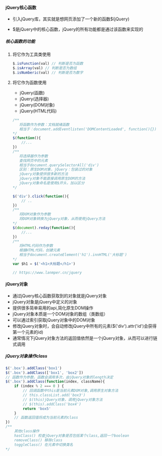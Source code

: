 #### jQuery核心函数

* 引入jQuery库，其实就是想网页添加了一个新的函数$(jQuery)

* $是jQuery中的核心函数，jQuery的所有功能都是通过该函数来实现的

##### 核心函数的功能

  1. 将它作为工具类使用

     ```js
     $.isFunction(val) // 判断是否为函数
     $.isArray(val) // 判断是否为数组
     $.isNumberic(val) // 判断是否为数字
     ```

  2. 将它作为函数使用

     * jQuery(函数)
     * jQuery(选择器)
     * jQuery(DOM对象)
     * jQuery(HTML代码)

     ```javascript
     /**
     	将函数作为参数：文档就绪函数
     	相当于：document.addEventlisten('DOMContentLoaded', function(){})
     */
     $(function(){
         //...
     })
     /**
     	将选择器作为参数
     	查找网页中的元素
     	相当于document.querySelectorAll('div') 
     	区别：原生DOM对象，jQuery：包装过的对象
     	jQuery对象提供很多新的方法
     	jQuery对象不能直接调用原生DOM的方法
     	jQuery对象命名是使用$开头，加以区分
     */
     
     $('div').click(function(){
         // ..
     })
     /**
     	将DOM对象作为参数
     	将DOM对象转换为jQuery对象，从而使用jQuery方法
     */
     $(document).reday(function(){
         //...
     })
     /**
     	将HTML代码作为参数
     	根据HTML代码，创建元素
     	相当于document.createElement('h1').innHTML('大标题')
     */
     var $h1 = $('<h1>大标题</h1>')
     
     // https://www.lanmper.cn/jquery
     ```

#### jQuery对象

* 通过jQuery核心函数获取到的对象就是jQuery对象
* jQuery对象是jQuery中定义的对象
* 提供很多简单易用的api,简化原生DOM操作
* jQuery对象本质是一个DOM对象的数组（类数组）
* 可以通过索引获取jQuery对象中的DOM对象
* 修改jQuery对象时，会自动修改jQuery中所有的元素($('div').attr('id')会获得第一个元素的id)
* 通常情况下jQuery对象方法的返回值依然是一个jQuery对象，从而可以进行链式调用

##### jQuery对象操作class

```javascript
$('.box').addClass('box1')
$('.box').addClass(['box1', 'box2'])
// 函数作为参数，函数会调用多次，由jQuery对象的length决定
$('.box').addClass(function(index, className){
    if (index % 2 === 0 ) {
        // 回调函数中this是当前元素DOM对象,调用原生对象方法
        // this.classList.add('box3')
        // $(this)jQuery对象，调用jQuery对象方法
        // $(this).addClass('box4')
        return 'box5'
    }
	// 函数返回值将成为当前元素的class
})
/**
	其他class操作
	hasClass() 检查jQuery对象是否包括某个class,返回一个boolean
	removeClass() 移除class
	toggleClass() 在元素中切换类名
*/
```

